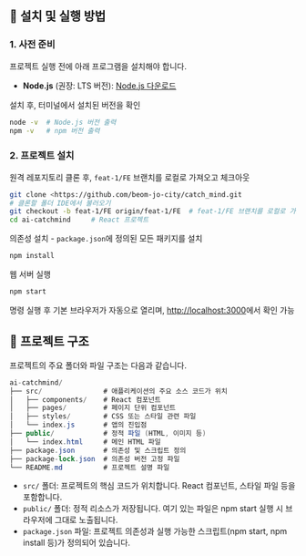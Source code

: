 ## 🚀 설치 및 실행 방법

### 1. 사전 준비

프로젝트 실행 전에 아래 프로그램을 설치해야 합니다.

- **Node.js** (권장: LTS 버전): [Node.js 다운로드](https://nodejs.org/)

설치 후, 터미널에서 설치된 버전을 확인

```bash
node -v  # Node.js 버전 출력
npm -v   # npm 버전 출력
```

### 2. 프로젝트 설치

원격 레포지토리 클론 후, `feat-1/FE` 브랜치를 로컬로 가져오고 체크아웃

```bash
git clone <https://github.com/beom-jo-city/catch_mind.git
# 클론할 폴더 IDE에서 불러오기
git checkout -b feat-1/FE origin/feat-1/FE  # feat-1/FE 브랜치를 로컬로 가져오고 체크아웃
cd ai-catchmind     # React 프로젝트
```

의존성 설치 - `package.json`에 정의된 모든 패키지를 설치

```bash
npm install
```

웹 서버 실행

```bash
npm start
```

명령 실행 후 기본 브라우저가 자동으로 열리며, [http://localhost:3000](http://localhost:3000)에서 확인 가능

## 📂 프로젝트 구조

프로젝트의 주요 폴더와 파일 구조는 다음과 같습니다.

```csharp
ai-catchmind/
├── src/               # 애플리케이션의 주요 소스 코드가 위치
│   ├── components/    # React 컴포넌트
│   ├── pages/         # 페이지 단위 컴포넌트
│   ├── styles/        # CSS 또는 스타일 관련 파일
│   └── index.js       # 앱의 진입점
├── public/            # 정적 파일 (HTML, 이미지 등)
│   └── index.html     # 메인 HTML 파일
├── package.json       # 의존성 및 스크립트 정의
├── package-lock.json  # 의존성 버전 고정 파일
└── README.md          # 프로젝트 설명 파일
```

- `src/` 폴더: 프로젝트의 핵심 코드가 위치합니다. React 컴포넌트, 스타일 파일 등을 포함합니다.
- `public/` 폴더: 정적 리소스가 저장됩니다. 여기 있는 파일은 npm start 실행 시 브라우저에 그대로 노출됩니다.
- `package.json` 파일: 프로젝트 의존성과 실행 가능한 스크립트(npm start, npm install 등)가 정의되어 있습니다.
